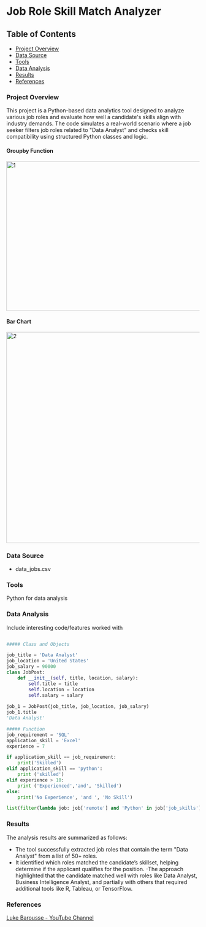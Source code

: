 #  Job Role Skill Match Analyzer

## Table of Contents
- [Project Overview](#project-overview)
- [Data Source](#data-source)
- [Tools](#tools)
- [Data Analysis](#data-analysis)
- [Results](#results)
- [References](#references)

### Project Overview
This project is a Python-based data analytics tool designed to analyze various job roles and evaluate how well a candidate's skills align with industry demands. 
The code simulates a real-world scenario where a job seeker filters job roles related to "Data Analyst" and checks skill compatibility using structured Python classes and logic.

#### Groupby Function
<img width="1132" height="390" alt="1" src="https://github.com/user-attachments/assets/45c8be80-ce36-456c-955c-4e4988cc2fb3" />




#### Bar Chart
<img width="1039" height="550" alt="2" src="https://github.com/user-attachments/assets/5403006a-b356-45dc-9fbd-870e8363eee7" />



### Data Source
- data_jobs.csv

### Tools
Python for data analysis


### Data Analysis
Include interesting code/features worked with
```python

##### Class and Objects 

job_title = 'Data Analyst'
job_location = 'United States'
job_salary = 90000
class JobPost:
    def __init__(self, title, location, salary):
        self.title = title
        self.location = location
        self.salary = salary
    
job_1 = JobPost(job_title, job_location, job_salary)
job_1.title
'Data Analyst'

##### Function
job_requirement = 'SQL'
application_skill = 'Excel'
experience = 7

if application_skill == job_requirement:
    print('Skilled')
elif application_skill == 'python':
    print ('skilled')
elif experience > 10:
    print ('Experienced','and', 'Skilled')
else:
    print('No Experience', 'and ', 'No Skill')

list(filter(lambda job: job['remote'] and 'Python' in job['job_skills'], jobs_data))
```

### Results
The analysis results are summarized as follows:
- The tool successfully extracted job roles that contain the term "Data Analyst" from a list of 50+ roles.
- It identified which roles matched the candidate’s skillset, helping determine if the applicant qualifies for the position.
-The approach highlighted that the candidate matched well with roles like Data Analyst, Business Intelligence Analyst,
  and partially with others that required additional tools like R, Tableau, or TensorFlow.

### References
[Luke Barousse - YouTube Channel](https://www.youtube.com/watch?v=wUSDVGivd-8&list=PL9PrwgRNlv62OiqVlASto1N4cAQRg60dr&index=19&pp=gAQBiAQB)

